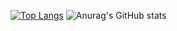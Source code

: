 [![Top Langs](https://github-readme-stats.vercel.app/api/top-langs/?username=jide23&layout=compact)](https://github.com/jide23work/jide23work)
![Anurag's GitHub stats](https://github-readme-stats.vercel.app/api?username=jide23&show_icons=true)
